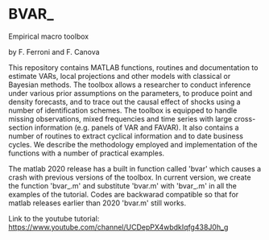 # BVAR_
 
Empirical macro toolbox

by F. Ferroni and F. Canova

This repository contains MATLAB functions, routines and documentation to estimate VARs, local projections and other models with classical or Bayesian methods. The toolbox allows a researcher to conduct inference under various prior assumptions on the parameters, to produce point and density forecasts, and to trace out the causal effect of shocks using a number of identification schemes. The toolbox is equipped to handle missing observations, mixed frequencies and time series with large cross-section information (e.g. panels of VAR and FAVAR). It also contains a number of routines to extract cyclical information and to date business cycles. We describe the methodology employed and implementation of the functions with a number of practical examples.

The matlab 2020 release has a built in function called 'bvar' which causes a crash with previous versions of the toolbox. In current version, we create the function 'bvar_.m' and substitute 'bvar.m' with 'bvar_.m' in all the examples of the tutorial. Codes are backwarad compatible so that for matlab releases earlier than 2020 'bvar.m' still works. 

Link to the youtube tutorial: https://www.youtube.com/channel/UCDepPX4wbdkIqfg438J0h_g 
